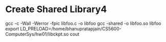 # Create Shared Library4
gcc -c -Wall -Werror -fpic libfoo.c -o libfoo
gcc -shared -o libfoo.so libfoo
export LD_PRELOAD=/home/bhanupratapjain/CS5600-ComputerSys/hw01/libckpt.so cout
